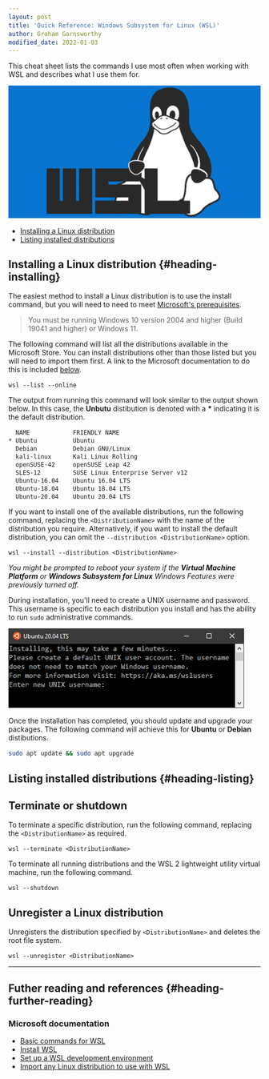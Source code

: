 ```yaml
---
layout: post
title: 'Quick Reference: Windows Subsystem for Linux (WSL)'
author: Graham Garnsworthy
modified_date: 2022-01-03
---
```


This cheat sheet lists the commands I use most often when working with WSL and describes what I use them for.

![{{ page.title }}](/assets/img/wsl-feature.png)

- [Installing a Linux distribution](#heading-installing)
- [Listing installed distributions](#heading-listing)

## Installing a Linux distribution {#heading-installing}

The easiest method to install a Linux distribution is to use the install command, but you will need to need to meet [Microsoft's prerequisites](https://docs.microsoft.com/en-us/windows/wsl/install#prerequisites).

> You must be running Windows 10 version 2004 and higher (Build 19041 and higher) or Windows 11.

The following command will list all the distributions available in the Microsoft Store. You can install distributions other than those listed but you will need to import them first. A link to the Microsoft documentation to do this is included [below](#heading-further-reading).

```
wsl --list --online
```

The output from running this command will look similar to the output shown below. In this case, the **Unbutu** distibution is denoted with a **\*** indicating it is the default distribution.

```
  NAME            FRIENDLY NAME
* Ubuntu          Ubuntu
  Debian          Debian GNU/Linux
  kali-linux      Kali Linux Rolling
  openSUSE-42     openSUSE Leap 42
  SLES-12         SUSE Linux Enterprise Server v12
  Ubuntu-16.04    Ubuntu 16.04 LTS
  Ubuntu-18.04    Ubuntu 18.04 LTS
  Ubuntu-20.04    Ubuntu 20.04 LTS
```

If you want to install one of the available distributions, run the following command, replacing the `<DistributionName>` with the name of the distribution you require. Alternatively, if you want to install the default distribution, you can omit the `--distribution <DistributionName>` option.

```
wsl --install --distribution <DistributionName>
```

*You might be prompted to reboot your system if the **Virtual Machine Platform** or **Windows Subsystem for Linux** Windows Features were previously turned off.*

During installation, you'll need to create a UNIX username and password. This username is specific to each distribution you install and has the ability to run `sudo` administrative commands.

![{{ page.title }}](/assets/img/wsl-installation-username.png)

Once the installation has completed, you should update and upgrade your packages. The following command will achieve this for **Ubuntu** or **Debian** distibutions.

```bash
sudo apt update && sudo apt upgrade
```

## Listing installed distributions {#heading-listing}

## Terminate or shutdown 

To terminate a specific distribution, run the following command, replacing the `<DistributionName>` as required.

```
wsl --terminate <DistributionName>
```

To terminate all running distributions and the WSL 2 lightweight utility virtual machine, run the following command.

```
wsl --shutdown
```

## Unregister a Linux distribution

Unregisters the distribution specified by `<DistributionName>` and deletes the root file system.

```
wsl --unregister <DistributionName>
```

---

## Futher reading and references {#heading-further-reading}

### Microsoft documentation

- [Basic commands for WSL](https://docs.microsoft.com/en-us/windows/wsl/basic-commands)
- [Install WSL](https://docs.microsoft.com/en-us/windows/wsl/install)
- [Set up a WSL development environment](https://docs.microsoft.com/en-us/windows/wsl/setup/environment)
- [Import any Linux distribution to use with WSL](https://docs.microsoft.com/en-us/windows/wsl/use-custom-distro)